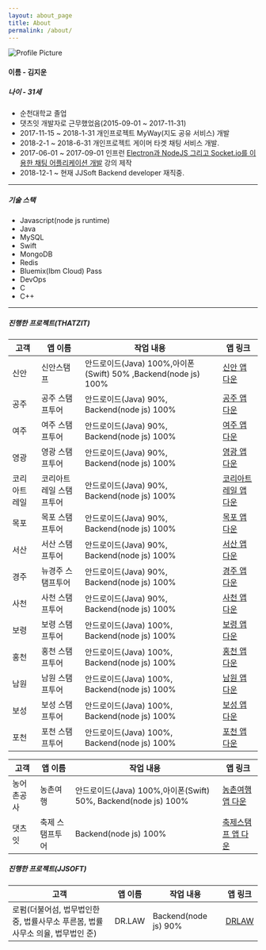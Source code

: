 ```yaml
---
layout: about_page
title: About
permalink: /about/
---
```


<img src="{{ site.baseurl }}/assets/profile-placeholder.jpeg" title="Profile Picture" class="profile">

#### 이름 - 김지운 
##### 나이 - 31세

- 순천대학교 졸업
- 댓츠잇 개발자로 근무했었음(2015-09-01 ~ 2017-11-31)
- 2017-11-15 ~ 2018-1-31 개인프로젝트 MyWay(지도 공유 서비스) 개발
- 2018-2-1 ~ 2018-6-31 개인프로젝트 게이머 타겟 채팅 서비스 개발.
- 2017-06-01 ~ 2017-09-01 인프런 [Electron과 NodeJS 그리고 Socket.io를 이용한 채팅 어플리케이션 개발] 강의 제작
- 2018-12-1 ~ 현재 JJSoft Backend developer 재직중.

---

##### 기술 스택

- Javascript(node js runtime)
- Java
- MySQL
- Swift
- MongoDB
- Redis
- Bluemix(Ibm Cloud) Pass
- DevOps
- C
- C++

---

##### 진행한 프로젝트(THATZIT)

|고객|앱 이름|작업 내용|앱 링크|
|---|---|---|---|
|신안|신안스탬프|안드로이드(Java) 100%,아이폰(Swift) 50% ,Backend(node js) 100%|[신안 앱 다운][shinan]|
|공주|공주 스탬프투어|안드로이드(Java) 90%, Backend(node js) 100%|[공주 앱 다운][gongju]|
|여주|여주 스탬프투어|안드로이드(Java) 90%, Backend(node js) 100%|[여주 앱 다운][yeoju]|
|영광|영광 스탬프투어|안드로이드(Java) 90%, Backend(node js) 100%|[영광 앱 다운][yeonggwang]|
|코리아트레일|코리아트레일 스탬프투어|안드로이드(Java) 90%, Backend(node js) 100%|[코리아트레일 앱 다운][koreatrail]|
|목포|목포 스탬프투어|안드로이드(Java) 90%, Backend(node js) 100%|[목포 앱 다운][mokpo]|
|서산|서산 스탬프투어|안드로이드(Java) 90%, Backend(node js) 100%|[서산 앱 다운][seosan]|
|경주|뉴경주 스탬프투어|안드로이드(Java) 90%, Backend(node js) 100%|[경주 앱 다운][gyeongju]|
|사천|사천 스탬프투어|안드로이드(Java) 90%, Backend(node js) 100%|[사천 앱 다운][sacheon]|
|보령|보령 스탬프투어|안드로이드(Java) 100%, Backend(node js) 100%|[보령 앱 다운][boryeong]|
|홍천|홍천 스탬프투어|안드로이드(Java) 100%, Backend(node js) 100%|[홍천 앱 다운][hongcheon]|
|남원|남원 스탬프투어|안드로이드(Java) 100%, Backend(node js) 100%|[남원 앱 다운][namwon]|
|보성|보성 스탬프투어|안드로이드(Java) 100%, Backend(node js) 100%|[보성 앱 다운][boseong]|
|포천|포천 스탬프투어|안드로이드(Java) 100%, Backend(node js) 100%|[포천 앱 다운][pocheon]|

|고객|앱 이름|작업 내용|앱 링크|
|---|---|---|---|
|농어촌공사|농촌여행|안드로이드(Java) 100%,아이폰(Swift) 50%, Backend(node js) 100%|[농촌여행 앱 다운][farm]|
|댓츠잇|축제 스탬프투어|Backend(node js) 100%|[축제스탬프 앱 다운][festival]|

##### 진행한 프로젝트(JJSOFT)

|고객|앱 이름|작업 내용|앱 링크|
|---|---|---|---|
|로펌(더불어섬, 법무법인한중, 법률사무소 푸른봄, 법률사무소 의율, 법무법인 준)|DR.LAW|Backend(node js) 90%| [DRLAW]|


[shinan]: https://play.google.com/store/apps/details?id=com.thatzit.kjw.stamptour_shinan_client
[gongju]: https://play.google.com/store/apps/details?id=com.thatzit.kjw.stamptour_gongju_client
[yeoju]: https://play.google.com/store/apps/details?id=com.thatzit.stamptour_yeoju_client
[yeonggwang]: https://play.google.com/store/apps/details?id=com.thatzit.stamptour_yeonggwang_client
[koreatrail]: https://play.google.com/store/apps/details?id=com.thatzit.koreatrail_client
[mokpo]: https://play.google.com/store/apps/details?id=com.thatzit.stamptour_mokpo_client
[seosan]: https://play.google.com/store/apps/details?id=com.thatzit.stamptour_seosan_client
[gyeongju]: https://play.google.com/store/apps/details?id=com.thatzit.kjw.stamptour_kyoungju_client
[sacheon]: https://play.google.com/store/apps/details?id=com.thatzit.stamptour_sacheon_client
[boryeong]: https://play.google.com/store/apps/details?id=com.thatzit.stamptour_boryeong_client
[hongcheon]: https://play.google.com/store/apps/details?id=com.thatzit.stamptour_hongcheon_client
[namwon]: https://play.google.com/store/apps/details?id=com.thatzit.stamptour_namwon_client
[boseong]: https://play.google.com/store/apps/details?id=com.thatzit.stamptour_boseong_client
[pocheon]: https://play.google.com/store/apps/details?id=com.thatzit.kjw.stamptour_kyj_client
[farm]: https://play.google.com/store/apps/details?id=thatzit.co.kr.towntouras2
[festival]: https://play.google.com/store/apps/details?id=thatzit.co.kr.festivalstamptour
[Electron과 NodeJS 그리고 Socket.io를 이용한 채팅 어플리케이션 개발]: https://www.inflearn.com/course/electron-2
[DRLAW]: https://www.drlaw.io/